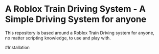 # A Roblox Train Driving System - A Simple Driving System for anyone

This repository is based around a Roblox Train Driving system for anyone, no matter scripting knowledge, to use and play with.

#Installation